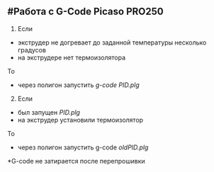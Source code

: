 #Работа с G-Code Picaso PRO250
---

1. Если 
- экструдер не догревает до заданной температуры несколько градусов
- на экструдере нет термоизолятора

То
- через полигон запустить *g-code PID.plg*


2. Если 
- был запущен *PID.plg*
- на экструдер установили термоизолятор

То
- через полигон запустить g-code *oldPID.plg*

*G-code не затирается после перепрошивки
